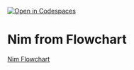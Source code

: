 [![Open in Codespaces](https://classroom.github.com/assets/launch-codespace-2972f46106e565e64193e422d61a12cf1da4916b45550586e14ef0a7c637dd04.svg)](https://classroom.github.com/open-in-codespaces?assignment_repo_id=18674068)
# Nim from Flowchart
[Nim Flowchart](https://lucid.app/lucidchart/ac8eab7e-07ad-4c94-afc9-96d047b71391/edit?viewport_loc=-429%2C-338%2C2849%2C1586%2CaedSqPTk4Pgh&invitationId=inv_cd42bbc5-a579-47d3-b3e3-3f2be7ef7145)
